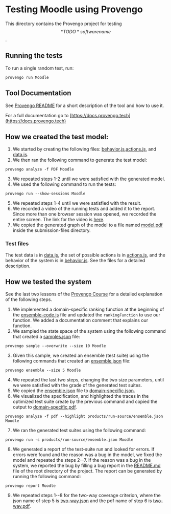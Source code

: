 # Testing Moodle using Provengo
This directory contains the Provengo project for testing $$*TODO* software name$$.

## Running the tests
To run a single random test, run:
```shell 
provengo run Moodle
```

## Tool Documentation
See [Provengo README](Moodle/README.md) for a short description of the tool and how to use it.

For a full documentation go to [https://docs.provengo.tech](https://docs.provengo.tech)

## How we created the test model:
1. We started by creating the following files: [behavior.js](Moodle/spec/js/behavior.js),[actions.js](Moodle/spec/js/actions.js), and [data.js](Moodle/data/data.js).
2. We then ran the following command to generate the test model:
```shell
provengo analyze -f PDF Moodle   
```
3. We repeated steps 1-2 until we were satisfied with the generated model.
4. We used the following command to run the tests:
```shell
provengo run --show-sessions Moodle
```
5. We repeated steps 1-4 until we were satisfied with the result.
6. We recorded a video of the running tests and added it to the report. Since more than one browser session was opened, we recorded the entire screen. The link for the video is [here](https://drive.google.com/file/d/1GIf-gTJ1CGjypTCVlw-aBE4d62XZueqA/view?usp=drive_link).
7. We copied the generated graph of the model to a file named [model.pdf](submission-files/model.pdf) inside the submission-files directory.

### Test files
The test data is in [data.js](Moodle/data/data.js), the set of possible actions is in [actions.js](Moodle/spec/js/actions.js), and the behavior of the system is in [behavior.js](Moodle/spec/js/behavior.js).
See the files for a detailed description.

## How we tested the system
See the last two lessons of the [Provengo Course](https://provengo.github.io/Course/Online%20Course/0.9.5/index.html) for a detailed explanation of the following steps.

1. We implemented a domain-specific ranking function at the beginning of the [ensemble-code.js](Moodle/meta-spec/ensemble-code.js) file and updated the `rankingFunction` to use our function. We added a documentation comment that explains our function.
2. We sampled the state space of the system using the following command that created a [samples.json](Moodle/products/run-source/samples.json) file:
```shell
provengo sample --overwrite --size 10 Moodle
```
3. Given this sample, we created an ensemble (test suite) using the following commands that created an [ensemble.json](Moodle/products/run-source/ensemble.json) file:
```shell
provengo ensemble --size 5 Moodle
```
4. We repeated the last two steps, changing the two size parameters, until we were satisfied with the grade of the generated test suites.
5. We copied the [ensemble.json](Moodle/products/run-source/ensemble.json) file to [domain-specific.json](submission-files/domain-specific.json).
6. We visualized the specification, and highlighted the traces in the optimized test suite create by the previous command and copied the output to [domain-specific.pdf](submission-files/domain-specific.pdf).
```shell
provengo analyze -f pdf --highlight products/run-source/ensemble.json Moodle
```
7. We ran the generated test suites using the following command:
```shell
provengo run -s products/run-source/ensemble.json Moodle 
```
8. We generated a report of the test-suite run and looked for errors. If errors were found and the reason was a bug in the model, we fixed the model and repeated the steps 2--7. If the reason was a bug in the system, we reported the bug by filling a bug report in the [README.md](../README.md) file of the root directory of the project. The report can be generated by running the following command:
```shell
provengo report Moodle
```
9. We repeated steps 1--8 for the two-way coverage criterion, where the json name of step 5 is [two-way.json](submission-files/two-way.json) and the pdf name of step 6 is [two-way.pdf](submission-files/two-way.pdf).
